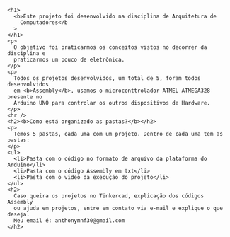     <h1>
      <b>Este projeto foi desenvolvido na disciplina de Arquitetura de
        Computadores</b
      >
    </h1>
    <p>
      O objetivo foi praticarmos os conceitos vistos no decorrer da disciplina e
      praticarmos um pouco de eletrônica.
    </p>
    <p>
      Todos os projetos desenvolvidos, um total de 5, foram todos desenvolvidos
      em <b>Assembly</b>, usamos o microconttrolador ATMEL ATMEGA328 presente no
      Arduino UNO para controlar os outros dispositivos de Hardware.
    </p>
    <hr />
    <h2><b>Como está organizado as pastas?</b></h2>
    <p>
      Temos 5 pastas, cada uma com um projeto. Dentro de cada uma tem as pastas:
    </p>
    <ul>
      <li>Pasta com o código no formato de arquivo da plataforma do Arduino</li>
      <li>Pasta com o código Assembly em txt</li>
      <li>Pasta com o vídeo da execução do projeto</li>
    </ul>
    <h2>
      Caso queira os projetos no Tinkercad, explicação dos códigos Assembly
      ou ajuda em projetos, entre em contato via e-mail e explique o que deseja.
      Meu email é: anthonymnf30@gmail.com
    </h2>

